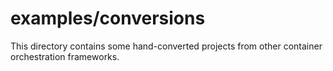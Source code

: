 # examples/conversions

This directory contains some hand-converted projects from other container orchestration frameworks.


